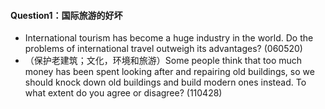 #### Question1：国际旅游的好坏

* International tourism has become a huge industry in the world. Do the problems of international travel outweigh its advantages? \(060520\)
* （保护老建筑；文化，环境和旅游）Some people think that too much money has been spent looking after and repairing old buildings, so we should knock down old buildings and build modern ones instead. To what extent do you agree or disagree? \(110428\)

